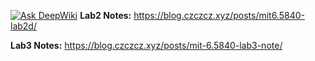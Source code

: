 
[![Ask DeepWiki](https://deepwiki.com/badge.svg)](https://deepwiki.com/czczcz831/mit-6.5840-solutions)
**Lab2 Notes:** https://blog.czczcz.xyz/posts/mit6.5840-lab2d/


**Lab3 Notes:** https://blog.czczcz.xyz/posts/mit-6.5840-lab3-note/

